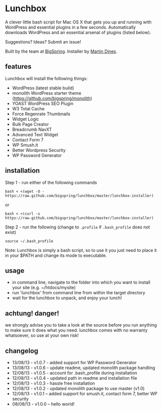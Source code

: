 Lunchbox
========

A clever little bash script for Mac OS X that gets you up and running with WordPress and essential plugins in a few seconds. Automatically downloads WordPress and an essential arsenal of plugins (listed below).

Suggestions? Ideas? Submit an issue!

Built by the team at [BigSpring](http://twitter.com/bigspringweb). Installer by [Martin Dines](https://github.com/martindines).

features
--------

Lunchbox will install the following things:

* WordPress (latest stable build)
* monolith WordPress starter theme (https://github.com/bigspring/monolith)
* YOAST WordPress SEO Plugin
* W3 Total Cache
* Force Regenrate Thumbnails
* Widget Logic
* Bulk Page Creator
* Breadcrumb NavXT
* Advanced Text Widget
* Contact Form 7
* WP Smush.it
* Better Wordpress Security
* WP Password Generator


installation
------------

Step 1 - run either of the following commands

```
bash < <(wget -O - https://raw.github.com/bigspring/lunchbox/master/lunchbox-installer)
```

or

```
bash < <(curl -s https://raw.github.com/bigspring/lunchbox/master/lunchbox-installer)
```

Step 2 - run the following (change to `.profile` if `.bash_profile` does not exist)

```
source ~/.bash_profile
```

Note: Lunchbox is simply a bash script, so to use it you just need to place it in your $PATH and change its mode to executable.


usage
------

* in command line, navigate to the folder into which you want to install your site (e.g. ~/htdocs/mysite)
* run 'lunchbox' from command line from within the target directory
* wait for the lunchbox to unpack, and enjoy your lunch!


achtung! danger!
------

we strongly advise you to take a look at the source before you run anything to make sure it does what you need. lunchbox comes with no warranty whatsoever, so use at your own risk!


changelog
------

* 13/08/13 - v1.0.7 - added support for WP Password Generator
* 13/08/13 - v1.0.6 - update readme, updated monolith package handling
* 12/08/13 - v1.0.5 - account for .bash_profile during installation
* 12/08/13 - v1.0.4 - updated path in readme and installation file
* 12/08/13 - v1.0.3 - hassle free installation
* 12/08/13 - v1.0.2 - updated monolith package to use master (v1.0)
* 12/08/13 - v1.0.1 – added support for smush.it, contact form 7, better WP security
* 08/08/13 - v1.0.0 – hello world!